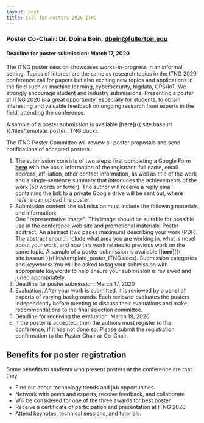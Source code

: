 ```yaml
---
layout: post
title: Call for Posters 2020 ITNG
---
```


### Poster Co-Chair: Dr. Doina Bein, dbein@fullerton.edu
#### Deadline for poster submission: March 17, 2020

The ITNG poster session showcases works-in-progress in an informal setting. Topics of interest are the same as research topics in the ITNG 2020 conference call for papers but also exciting new topics and applications in the field such as machine learning, cybersecurity, bigdata, CPS/IoT. We strongly encourage student and industry submissions. Presenting a poster at ITNG 2020 is a great opportunity, especially for students, to obtain interesting and valuable feedback on ongoing research from experts in the field, attending the conference.

A sample of a poster submission is available [__here__]({{ site.baseurl }}/files/template_poster_ITNG.docx).

The ITNG Poster Committee will review all poster proposals and send notifications of accepted posters. 

1. The submission consists of two steps: first completing a Google Form 
[__here__](http://bit.ly/2hpr3aj)
with the basic information of the registrant: full name, email address, affiliation, other contact information, as well as title of the work and a single‐sentence summary that introduces the achievements of the work (50 words or fewer). The author will receive a reply email containing the link to a private Google drive will be sent out, where he/she can upload the poster. 
2. Submission content: the submission must include the following materials and information:  
One "representative image": This image should be suitable for possible use in the conference web site and promotional materials. 
Poster abstract: An abstract (two pages maximum) describing your work (PDF). The abstract should include what area you are working in, what is novel about your work, and how this work relates to previous work on the same topic. A sample of a poster submission is available [__here__]({{ site.baseurl }}/files/template_poster_ITNG.docx).
Submission categories and keywords: You will be asked to tag your submission with appropriate keywords to help ensure your submission is reviewed and juried appropriately. 
3. Deadline for poster submission: March 17, 2020 
4. Evaluation: After your work is submitted, it is reviewed by a panel of experts of varying backgrounds. Each reviewer evaluates the posters independently before meeting to discuss their evaluations and make recommendations to the final selection committee. 
5. Deadline for receiving the evaluation: March 19, 2020 
6. If the poster is accepted, then the authors must register to the conference, if it has not done so. Please submit the registration confirmation to the Poster Chair or Co-Chair.


## Benefits for poster registration

Some benefits to students who present posters at the conference are that they:
* Find out about technology trends and job opportunities
* Network with peers and experts, receive feedback, and collaborate
* Will be considered for one of the three awards for best poster
* Receive a certificate of participation and presentation at ITNG 2020
* Attend keynotes, technical sessions, and tutorials.
